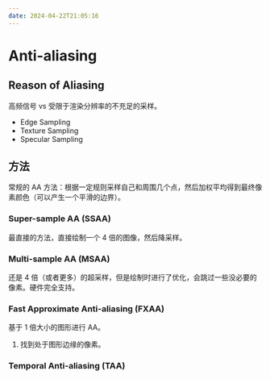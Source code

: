 ```yaml
---
date: 2024-04-22T21:05:16
---
```


# Anti-aliasing

## Reason of Aliasing

高频信号 vs 受限于渲染分辨率的不充足的采样。

- Edge Sampling
- Texture Sampling
- Specular Sampling

## 方法

常规的 AA 方法：根据一定规则采样自己和周围几个点，然后加权平均得到最终像素颜色（可以产生一个平滑的边界）。

### Super-sample AA (SSAA)

最直接的方法，直接绘制一个 4 倍的图像，然后降采样。

### Multi-sample AA (MSAA)

还是 4 倍（或者更多）的超采样，但是绘制时进行了优化，会跳过一些没必要的像素。硬件完全支持。

### Fast Approximate Anti-aliasing (FXAA)

基于 1 倍大小的图形进行 AA。

1. 找到处于图形边缘的像素。

### Temporal Anti-aliasing (TAA)
